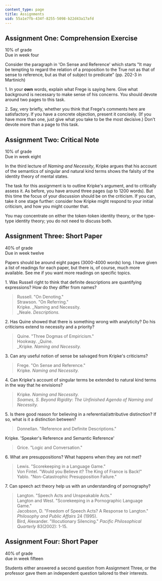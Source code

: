 ```yaml
---
content_type: page
title: Assignments
uid: 55a1e7fb-434f-8255-5098-b22d43a17afd
---
```


Assignment One: Comprehension Exercise
--------------------------------------

10% of grade  
Due in week four

Consider the paragraph in 'On Sense and Reference' which starts "It may be tempting to regard the relation of a proposition to the True not as that of sense to reference, but as that of subject to predicate" (pp. 202-3 in Martinich)

1\. In your **own** words, explain what Frege is saying here. Give what background is necessary to make sense of his concerns. You should devote around two pages to this task.

2\. Say, very briefly, whether you think that Frege's comments here are satisfactory. If you have a concrete objection, present it concisely. (If you have more than one, just give what you take to be the most decisive.) Don't devote more than a page to this task.

Assignment Two: Critical Note
-----------------------------

10% of grade  
Due in week eight

In the third lecture of _Naming and Necessity_, Kripke argues that his account of the semantics of singular and natural kind terms shows the falsity of the identity theory of mental states.

The task for this assignment is to outline Kripke's argument, and to critically assess it. As before, you have around three pages (up to 1200 words). But this time the focus of your discussion should be on the criticism. If you can, take it one stage further: consider how Kripke might respond to your initial criticism, and how you might counter that.

You may concentrate on either the token-token identity theory, or the type-type identity theory; you do not need to discuss both.

Assignment Three: Short Paper
-----------------------------

40% of grade  
Due in week twelve

Papers should be around eight pages (3000-4000 words) long. I have given a list of readings for each paper, but there is, of course, much more available. See me if you want more readings on specific topics.

1\. Was Russell right to think that definite descriptions are quantifying expressions? How do they differ from names?

> Russell. "On Denoting."  
> Strawson. "On Referring."  
> Kripke. _Naming and Necessity.  
> _Neale. _Descriptions._

2\. Has Quine showed that there is something wrong with analyticity? Do his criticisms extend to necessity and a priority?

> Quine. "Three Dogmas of Empiricism."  
> Hookway. _Quine.  
> _Kripke. _Naming and Necessity._

3\. Can any useful notion of sense be salvaged from Kripke's criticisms?

> Frege. "On Sense and Reference."  
> Kripke. _Naming and Necessity._

4\. Can Kripke's account of singular terms be extended to natural kind terms in the way that he envisions?

> Kripke. _Naming and Necessity.  
> _Soames, S_. Beyond Rigidity_: _The Unfinished Agenda of Naming and Necessity._

5\. Is there good reason for believing in a referential/attributive distinction? If so, what is it a distinction between?

> Donnellan. "Reference and Definite Descriptions."

Kripke. 'Speaker's Reference and Semantic Reference'

> Grice. "Logic and Conversation."

6\. What are presuppositions? What happens when they are not met?

> Lewis. "Scorekeeping in a Language Game."  
> Von Fintel. "Would you Believe it? The King of France is Back!"  
> Yablo. "Non-Catastrophic Presupposition Failure."

7\. Can speech act theory help us with an understanding of pornography?

> Langton. "Speech Acts and Unspeakable Acts."  
> Langton and West. "Scorekeeping in a Pornographic Language Game."  
> Jacobson, D. "Freedom of Speech Acts? A Response to Langton." _Philosophy and Public_ _Affairs_ 24 (1995).  
> Bird, Alexander. "Illocutionary Silencing." _Pacific Philosophical Quarterly_ 83(2002): 1-15.

Assignment Four: Short Paper
----------------------------

40% of grade  
due in week fifteen

Students either answered a second question from Assignment Three, or the professor gave them an independent question tailored to their interests.